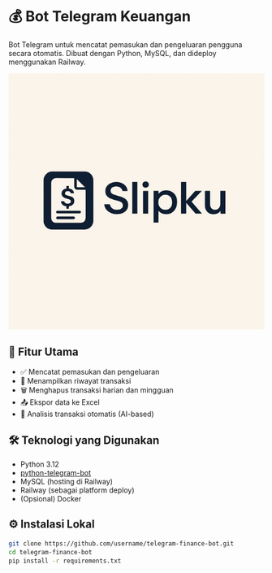 # 💰 Bot Telegram Keuangan

Bot Telegram untuk mencatat pemasukan dan pengeluaran pengguna secara otomatis. Dibuat dengan Python, MySQL, dan dideploy menggunakan Railway.

![Profil Bot](asset\image.png)

## 🚀 Fitur Utama

- ✅ Mencatat pemasukan dan pengeluaran
- 📜 Menampilkan riwayat transaksi
- 🗑️ Menghapus transaksi harian dan mingguan
- 📤 Ekspor data ke Excel
- 🤖 Analisis transaksi otomatis (AI-based)

## 🛠️ Teknologi yang Digunakan

- Python 3.12
- [python-telegram-bot](https://github.com/python-telegram-bot/python-telegram-bot)
- MySQL (hosting di Railway)
- Railway (sebagai platform deploy)
- (Opsional) Docker

## ⚙️ Instalasi Lokal

```bash
git clone https://github.com/username/telegram-finance-bot.git
cd telegram-finance-bot
pip install -r requirements.txt
